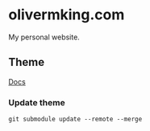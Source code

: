 # olivermking.com

My personal website.

## Theme

[Docs](https://github.com/adityatelange/hugo-PaperMod/wiki/)

### Update theme

```shell
git submodule update --remote --merge
```
